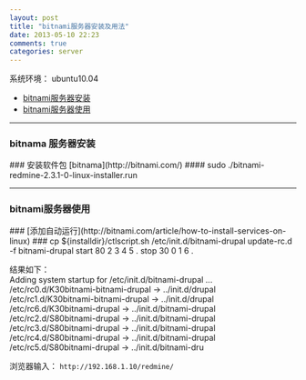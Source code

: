 ```yaml
---
layout: post
title: "bitnami服务器安装及用法"
date: 2013-05-10 22:23
comments: true
categories: server
---
```


系统环境： ubuntu10.04

*    [bitnami服务器安装](#install)
*    [bitnami服务器使用](#usage)

<!---
################################################################################
-->
<hr />
<h3 id="install"> bitnama 服务器安装</h3>
### 安装软件包 [bitnama](http://bitnami.com/) ####
	sudo ./bitnami-redmine-2.3.1-0-linux-installer.run

<!---
################################################################################
-->
<hr />
<h3 id="usage">bitnami服务器使用</h3>
### [添加自动运行](http://bitnami.com/article/how-to-install-services-on-linux) ###
	cp ${installdir}/ctlscript.sh /etc/init.d/bitnami-drupal
	update-rc.d -f bitnami-drupal start 80 2 3 4 5 . stop 30 0 1 6 .

结果如下：    
	Adding system startup for /etc/init.d/bitnami-drupal ...
	/etc/rc0.d/K30bitnami-bitnami-drupal -> ../init.d/drupal
	/etc/rc1.d/K30bitnami-bitnami-drupal -> ../init.d/drupal
	/etc/rc6.d/K30bitnami-drupal -> ../init.d/bitnami-drupal
	/etc/rc2.d/S80bitnami-drupal -> ../init.d/bitnami-drupal
	/etc/rc3.d/S80bitnami-drupal -> ../init.d/bitnami-drupal
	/etc/rc4.d/S80bitnami-drupal -> ../init.d/bitnami-drupal
	/etc/rc5.d/S80bitnami-drupal -> ../init.d/bitnami-dru

浏览器输入： `http://192.168.1.10/redmine/`
